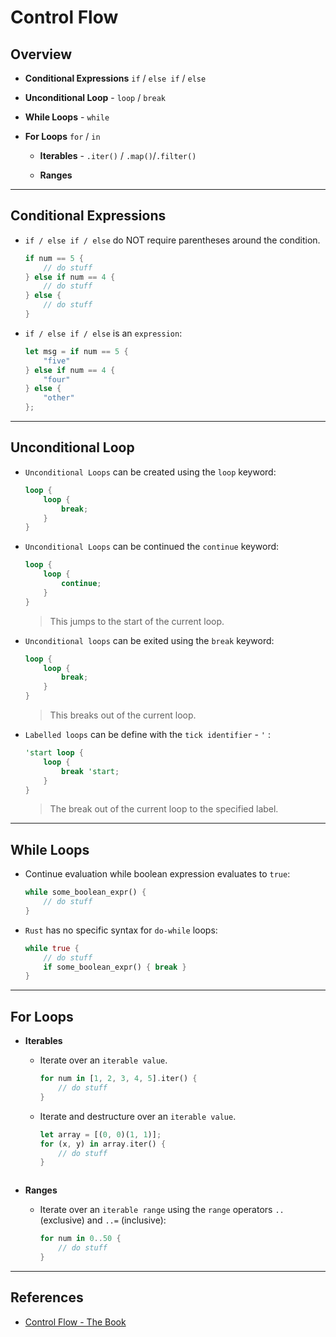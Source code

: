 # Control Flow

## Overview

* __Conditional Expressions__ `if` / `else if` / `else`

* __Unconditional Loop__ - `loop` / `break`

* __While Loops__ - `while`

* __For Loops__ `for` / `in`

    * __Iterables__ - `.iter()` / `.map()`/`.filter()`

    * __Ranges__

---

## Conditional Expressions

* `if / else if / else` do NOT require parentheses around the condition.

    ```rust
    if num == 5 {
        // do stuff
    } else if num == 4 {
        // do stuff
    } else {
        // do stuff
    }
    ```

* `if / else if / else` is an `expression`:

    ```rust
    let msg = if num == 5 {
        "five"
    } else if num == 4 {
        "four"
    } else {
        "other"
    };
    ```

---

## Unconditional Loop

* `Unconditional Loops` can be created using the `loop` keyword:

    ```rust
    loop {
        loop {
            break;
        }
    }
    ```
* `Unconditional Loops` can be continued the `continue` keyword:

    ```rust
    loop {
        loop {
            continue;
        }
    }
    ```

    > This jumps to the start of the current loop.

* `Unconditional loops` can be exited using the `break` keyword:

    ```rust
    loop {
        loop {
            break;
        }
    }
    ```
    > This breaks out of the current loop.

* `Labelled loops` can be define with the `tick identifier` - `'` :

    ```rust
    'start loop {
        loop {
            break 'start;
        }
    }
    ```

    > The break out of the current loop to the specified label.

---

## While Loops

* Continue evaluation while boolean expression evaluates to `true`:

    ```rust
    while some_boolean_expr() {
        // do stuff
    }
    ```

* `Rust` has no specific syntax for `do-while` loops:

    ```rust
    while true {
        // do stuff
        if some_boolean_expr() { break }
    }
    ```

---

## For Loops

* __Iterables__

    * Iterate over an `iterable value`.

        ```rust
        for num in [1, 2, 3, 4, 5].iter() {
            // do stuff
        }
        ```

    * Iterate and destructure over an `iterable value`.

        ```rust
        let array = [(0, 0)(1, 1)];
        for (x, y) in array.iter() {
            // do stuff
        }
    ```

* __Ranges__

    * Iterate over an `iterable range` using the `range` operators `..` (exclusive) and `..=` (inclusive):

        ```rust
        for num in 0..50 {
            // do stuff
        }
        ```

---

## References

* [Control Flow - The Book](https://doc.rust-lang.org/book/ch03-05-control-flow.html)